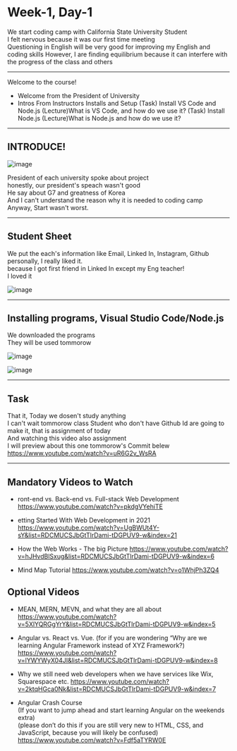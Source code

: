 Week-1, Day-1
===
   
   
We start coding camp with California State University Student   
I felt nervous because it was our first time meeting   
Questioning in English will be very good for improving my English and coding skills
However, I are finding equilibrium because it can interfere with the progress of the class and others   
   
* * *
Welcome to the course!
- Welcome from the President of University
- Intros From Instructors
Installs and Setup
(Task) Install VS Code and Node.js
        (Lecture)What is VS Code, and how do we use it?
        (Task) Install Node.js
        (Lecture)What is Node.js and how do we use it?
   
* * *
   

INTRODUCE!
---
   
![image](https://user-images.githubusercontent.com/57173871/124130845-2980a100-daba-11eb-9b35-b9c211b59fa2.png)
   
President of each university spoke about project   
honestly, our president's speach wasn't good   
He say about G7 and greatness of Korea   
And I can't understand the reason why it is needed to coding camp   
Anyway, Start wasn't worst.   
   
   
* * *
   
Student Sheet
---

We put the each's information like Email, Linked In, Instagram, Github   
personally, I really liked it.   
because I got
first friend in Linked In except my Eng teacher!   
I loved it   

![image](https://user-images.githubusercontent.com/57173871/124131867-2cc85c80-dabb-11eb-8d60-190da5a40545.png)
   
   
   * * *
   
   
Installing programs, Visual Studio Code/Node.js   
---
     
We downloaded the programs   
They will be used tommorow   

![image](https://user-images.githubusercontent.com/57173871/124131918-3d78d280-dabb-11eb-9168-cb6db3d62d98.png)

![image](https://user-images.githubusercontent.com/57173871/124131964-479ad100-dabb-11eb-991d-3cdc3069adea.png)
     
  * * *
   
   
Task
---

  That it, Today we dosen't study anything   
  I can't wait tommorow class
  Student who don't have Github Id are going to make it, that is assignment of today    
  And watching this video also assignment   
  I will preview about this one tommorow's Commit belew      
https://www.youtube.com/watch?v=uR6G2v_WsRA   

  
 * * *   
Mandatory Videos to Watch
---
     
* ront-end vs. Back-end vs. Full-stack Web Development
https://www.youtube.com/watch?v=pkdgVYehiTE   
   
* etting Started With Web Development in 2021
https://www.youtube.com/watch?v=UgBWUt4Y-sY&list=RDCMUCSJbGtTlrDami-tDGPUV9-w&index=21   
   
* How the Web Works - The big Picture
https://www.youtube.com/watch?v=hJHvdBlSxug&list=RDCMUCSJbGtTlrDami-tDGPUV9-w&index=6   
   
* Mind Map Tutorial
https://www.youtube.com/watch?v=o1WhjPh3ZQ4   
   

Optional Videos
---
* MEAN, MERN, MEVN, and what they are all about
https://www.youtube.com/watch?v=5XlYQRGgYrY&list=RDCMUCSJbGtTlrDami-tDGPUV9-w&index=5   
   

* Angular vs. React vs. Vue. (for if you are wondering “Why are we learning Angular Framework instead of XYZ Framework?)
https://www.youtube.com/watch?v=lYWYWyX04JI&list=RDCMUCSJbGtTlrDami-tDGPUV9-w&index=8   
   

* Why we still need web developers when we have services like Wix, Squarespace etc.
https://www.youtube.com/watch?v=2ktqHGca0Nk&list=RDCMUCSJbGtTlrDami-tDGPUV9-w&index=7   
   


* Angular Crash Course   
(If you want to jump ahead and start learning Angular on the weekends extra)   
(please don’t do this if you are still very new to HTML, CSS, and JavaScript, because you will likely be confused)   
https://www.youtube.com/watch?v=Fdf5aTYRW0E   
